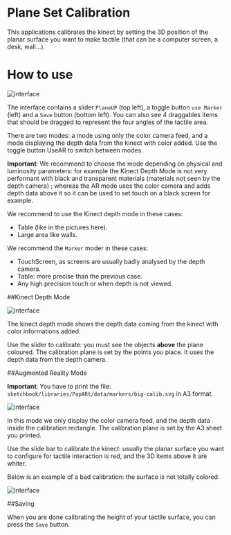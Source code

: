# Plane Set Calibration

This applications calibrates the kinect by setting the 3D position of the planar surface you want to make tactile (that can be a computer screen, a desk, wall...).

# How to use

![interface](https://github.com/potioc/Papart-examples/blob/master/papart-examples/calibration/PlaneSetCalibration/planesetcalibration_interface.png)

The interface contains a slider `PlaneUP` (top left), a toggle button `use Marker` (left) and a `Save` button (bottom left).
You can also see 4 draggables items that should be dragged to represent the four angles of the tactile area.

There are two modes: a mode using only the color camera feed, and a mode displaying the depth data from the kinect with color added. Use the toggle button UseAR to switch between modes.

**Important**: We recommend to choose the mode depending on physical and luminosity parameters: for example the Kinect Depth Mode is not very performant with black and transparent materials (materials not seen by the depth camera) ; whereas the AR mode uses the color camera and adds depth data above it so it can be used to set touch on a black screen for example.

We recommend to use the Kinect depth mode in these cases:
* Table (like in the pictures here). 
* Large area like walls. 

We recommend the `Marker` moder in these cases:
* TouchScreen, as screens are usually badly analysed by the depth camera.
* Table: more precise than the previous case. 
* Any high precision touch or when depth is not viewed. 


##Kinect Depth Mode

![interface](https://github.com/potioc/Papart-examples/blob/master/papart-examples/calibration/PlaneSetCalibration/planesetcalibration_depth.png)

The kinect depth mode shows the depth data coming from the kinect with color informations added.

Use the slider to calibrate: you must see the objects **above** the plane coloured. 
The calibration plane is set by the points you place. It uses the depth data from the depth camera. 

##Augmented Reality Mode 

**Important**: You have to print the file: `sketchbook/libraries/PapARt/data/markers/big-calib.svg` in A3 format.

![interface](https://github.com/potioc/Papart-examples/blob/master/papart-examples/calibration/PlaneSetCalibration/planesetcalibration_ar.png)

In this mode we only display the color camera feed, and the depth data inside the calibration rectangle. 
The calibration plane is set by the A3 sheet you printed. 

Use the slide bar to calibrate the kinect: usually the planar surface you want to configure for tactile interaction is red, and the 3D items above it are whiter. 


Below is an example of a bad calibration: the surface is not totally colored. 

![interface](https://github.com/potioc/Papart-examples/blob/master/papart-examples/calibration/PlaneSetCalibration/planesetcalibration_ar_bad.png)


##Saving

When you are done calibrating the height of your tactile surface, you can press the `Save` button.
